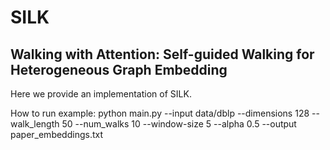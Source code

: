 # SILK
## Walking with Attention: Self-guided Walking for Heterogeneous Graph Embedding
Here we provide an implementation of SILK.

How to run example:
python main.py --input data/dblp --dimensions 128 --walk_length 50 --num_walks 10 --window-size 5 --alpha 0.5 --output paper_embeddings.txt
